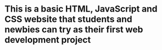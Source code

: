 # This is a basic HTML, JavaScript and CSS website that students and newbies can try as their first web development project
